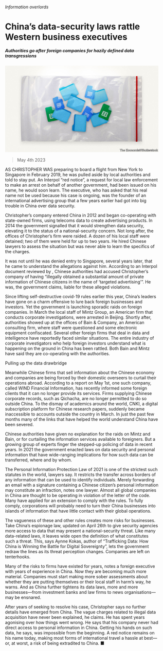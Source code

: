 ###### Information overlords

# China’s data-security laws rattle Western business executives 

##### Authorities go after foreign companies for hazily defined data transgressions 

![image](images/20230506_WBD004.jpg) 

> May 4th 2023 

AS CHRISTOPHER WAS preparing to board a flight from New York to Singapore in February 2019, he was pulled aside by local authorities and told to stay put. An Interpol “red notice”, a request for local law enforcement to make an arrest on behalf of another government, had been issued on his name, he would soon learn. The executive, who has asked that his real name not be used because his case is ongoing, was the founder of an international advertising group that a few years earlier had got into big trouble in China over data security. 

Christopher’s company entered China in 2012 and began co-operating with state-owned firms, using telecoms data to create advertising products. In 2014 the government signalled that it would strengthen data security, elevating it to the status of a national-security concern. Not long after, the offices of Christopher’s firm were raided. A dozen of his local staff were detained; two of them were held for up to two years. He hired Chinese lawyers to assess the situation but was never able to learn the specifics of the charges.

It was not until he was denied entry to Singapore, several years later, that he came to understand the allegations against him. According to an Interpol document reviewed by , Chinese authorities had accused Christopher’s company of having “illegally obtained a substantial amount of private information of Chinese citizens in the name of ‘targeted advertising’”. He was, the government claims, liable for these alleged violations.

Since lifting self-destructive covid-19 rules earlier this year, China’s leaders have gone on a charm offensive to lure back foreign businesses and investors. Yet the government is launching sporadic raids on foreign companies. In March the local staff of Mintz Group, an American firm that conducts corporate investigations, were arrested in Beijing. Shortly after, authorities showed up at the offices of Bain &amp; Company, an American consulting firm, where staff were questioned and some electronic equipment confiscated. Several other foreign firms that deal in data and intelligence have reportedly faced similar situations. The entire industry of corporate investigators who help foreign investors understand what is happening on the ground in China has been rattled. Both Bain and Mintz have said they are co-operating with the authorities.

Pulling up the data drawbridge

Meanwhile Chinese firms that sell information about the Chinese economy and companies are being forced by their domestic overseers to curtail their operations abroad. According to a  report on May 1st, one such company, called WIND Financial Information, has recently informed some foreign clients that it can no longer provide its services. Firms supplying Chinese corporate records, such as Qichacha, are no longer permitted to do so outside China. To the dismay of academics around the world, CNKI, a digital subscription platform for Chinese research papers, suddenly became inaccessible to accounts outside the country in March. In just the past few months many of the links that have helped the world understand China have been severed.

Chinese authorities have given no explanation for the raids on Mintz and Bain, or for curtailing the information services available to foreigners. But a growing group of experts finger the stepped-up policing of data in recent years. In 2021 the government enacted laws on data security and personal information that have wide-ranging implications for how such data can be transferred, where and by whom. 

The Personal Information Protection Law of 2021 is one of the strictest such statutes in the world, lawyers say. It restricts the transfer across borders of any information that can be used to identify individuals. Merely forwarding an email with a signature containing a Chinese citizen’s personal information may constitute an infraction, notes one lawyer. Almost all global companies in China are thought to be operating in violation of the letter of the code. Many have applied for an extension to comply with the rules. To fully comply, corporations will probably need to turn their China businesses into islands of information that have little contact with their global operations.

The vagueness of these and other rules creates more risks for businesses. Take China’s espionage law, updated on April 26th to give security agencies more access to data that may present a national-security threat. Like many data-related laws, it leaves wide open the definition of what constitutes such a threat. This, says Aynne Kokas, author of “Trafficking Data: How China is Winning the Battle for Digital Sovereignty”, lets the government redraw the lines as its threat perception changes. Companies are left on tenterhooks. 

Many of the risks to firms have existed for years, notes a foreign executive with years of experience in China. Now they are becoming much more material. Companies must start making more sober assessments about whether they are putting themselves or their local staff in harm’s way, he warns. And as China further tightens its data laws, more and more businesses—from investment banks and law firms to news organisations—may be ensnared. 

After years of seeking to resolve his case, Christopher says no further details have emerged from China. The vague charges related to illegal data acquisition have never been explained, he claims. He has spent years agonising over how things went wrong. He says that his company never had direct access to personal information in China. Getting his hands on such data, he says, was impossible from the beginning. A red notice remains on his name today, making most forms of international travel a hassle at best—or, at worst, a risk of being extradited to China. ■


